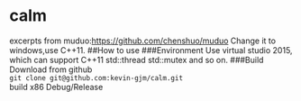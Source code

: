 # calm
excerpts from muduo:https://github.com/chenshuo/muduo
Change it to windows,use C++11.
##How to use
###Environment
Use virtual studio 2015, which can support C++11 std::thread std::mutex and so on.
###Build
Download from github<br/>
`git clone git@github.com:kevin-gjm/calm.git`<br/>
build x86 Debug/Release<br/>
